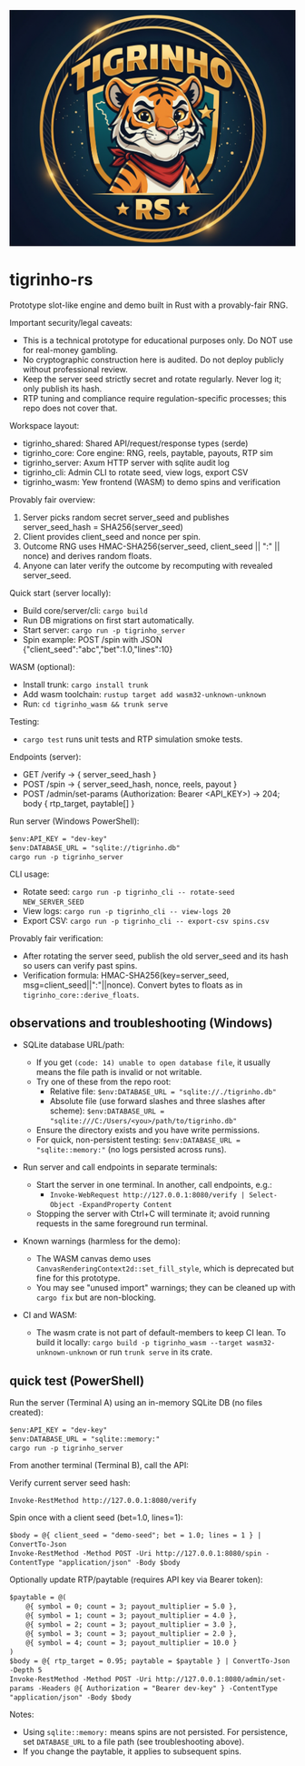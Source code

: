 <p align="center">
	<img src="tiger-logo.png" alt="tigrinho logo" width="720" />
</p>

# tigrinho-rs

Prototype slot-like engine and demo built in Rust with a provably-fair RNG.

Important security/legal caveats:
- This is a technical prototype for educational purposes only. Do NOT use for real-money gambling.
- No cryptographic construction here is audited. Do not deploy publicly without professional review.
- Keep the server seed strictly secret and rotate regularly. Never log it; only publish its hash.
- RTP tuning and compliance require regulation-specific processes; this repo does not cover that.

Workspace layout:
- tigrinho_shared: Shared API/request/response types (serde)
- tigrinho_core: Core engine: RNG, reels, paytable, payouts, RTP sim
- tigrinho_server: Axum HTTP server with sqlite audit log
- tigrinho_cli: Admin CLI to rotate seed, view logs, export CSV
- tigrinho_wasm: Yew frontend (WASM) to demo spins and verification

Provably fair overview:
1) Server picks random secret server_seed and publishes server_seed_hash = SHA256(server_seed)
2) Client provides client_seed and nonce per spin.
3) Outcome RNG uses HMAC-SHA256(server_seed, client_seed || ":" || nonce) and derives random floats.
4) Anyone can later verify the outcome by recomputing with revealed server_seed.

Quick start (server locally):
- Build core/server/cli: `cargo build`
- Run DB migrations on first start automatically.
- Start server: `cargo run -p tigrinho_server`
- Spin example: POST /spin with JSON {"client_seed":"abc","bet":1.0,"lines":10}

WASM (optional):
- Install trunk: `cargo install trunk`
- Add wasm toolchain: `rustup target add wasm32-unknown-unknown`
- Run: `cd tigrinho_wasm && trunk serve`

Testing:
- `cargo test` runs unit tests and RTP simulation smoke tests.

Endpoints (server):
- GET /verify -> { server_seed_hash }
- POST /spin -> { server_seed_hash, nonce, reels, payout }
- POST /admin/set-params (Authorization: Bearer <API_KEY>) -> 204; body { rtp_target, paytable[] }

Run server (Windows PowerShell):
```
$env:API_KEY = "dev-key"
$env:DATABASE_URL = "sqlite://tigrinho.db"
cargo run -p tigrinho_server
```

CLI usage:
- Rotate seed: `cargo run -p tigrinho_cli -- rotate-seed NEW_SERVER_SEED`
- View logs: `cargo run -p tigrinho_cli -- view-logs 20`
- Export CSV: `cargo run -p tigrinho_cli -- export-csv spins.csv`

Provably fair verification:
- After rotating the server seed, publish the old server_seed and its hash so users can verify past spins.
- Verification formula: HMAC-SHA256(key=server_seed, msg=client_seed||":"||nonce). Convert bytes to floats as in `tigrinho_core::derive_floats`.

## observations and troubleshooting (Windows)

- SQLite database URL/path:
	- If you get `(code: 14) unable to open database file`, it usually means the file path is invalid or not writable.
	- Try one of these from the repo root:
		- Relative file: `$env:DATABASE_URL = "sqlite://./tigrinho.db"`
		- Absolute file (use forward slashes and three slashes after scheme):
			`$env:DATABASE_URL = "sqlite:///C:/Users/<you>/path/to/tigrinho.db"`
	- Ensure the directory exists and you have write permissions.
	- For quick, non-persistent testing: `$env:DATABASE_URL = "sqlite::memory:"` (no logs persisted across runs).

- Run server and call endpoints in separate terminals:
	- Start the server in one terminal. In another, call endpoints, e.g.:
		- `Invoke-WebRequest http://127.0.0.1:8080/verify | Select-Object -ExpandProperty Content`
	- Stopping the server with Ctrl+C will terminate it; avoid running requests in the same foreground run terminal.

- Known warnings (harmless for the demo):
	- The WASM canvas demo uses `CanvasRenderingContext2d::set_fill_style`, which is deprecated but fine for this prototype.
	- You may see "unused import" warnings; they can be cleaned up with `cargo fix` but are non-blocking.

- CI and WASM:
	- The wasm crate is not part of default-members to keep CI lean. To build it locally: `cargo build -p tigrinho_wasm --target wasm32-unknown-unknown` or run `trunk serve` in its crate.

## quick test (PowerShell)

Run the server (Terminal A) using an in-memory SQLite DB (no files created):

```pwsh
$env:API_KEY = "dev-key"
$env:DATABASE_URL = "sqlite::memory:"
cargo run -p tigrinho_server
```

From another terminal (Terminal B), call the API:

Verify current server seed hash:
```pwsh
Invoke-RestMethod http://127.0.0.1:8080/verify
```

Spin once with a client seed (bet=1.0, lines=1):
```pwsh
$body = @{ client_seed = "demo-seed"; bet = 1.0; lines = 1 } | ConvertTo-Json
Invoke-RestMethod -Method POST -Uri http://127.0.0.1:8080/spin -ContentType "application/json" -Body $body
```

Optionally update RTP/paytable (requires API key via Bearer token):
```pwsh
$paytable = @(
	@{ symbol = 0; count = 3; payout_multiplier = 5.0 },
	@{ symbol = 1; count = 3; payout_multiplier = 4.0 },
	@{ symbol = 2; count = 3; payout_multiplier = 3.0 },
	@{ symbol = 3; count = 3; payout_multiplier = 2.0 },
	@{ symbol = 4; count = 3; payout_multiplier = 10.0 }
)
$body = @{ rtp_target = 0.95; paytable = $paytable } | ConvertTo-Json -Depth 5
Invoke-RestMethod -Method POST -Uri http://127.0.0.1:8080/admin/set-params -Headers @{ Authorization = "Bearer dev-key" } -ContentType "application/json" -Body $body
```

Notes:
- Using `sqlite::memory:` means spins are not persisted. For persistence, set `DATABASE_URL` to a file path (see troubleshooting above).
- If you change the paytable, it applies to subsequent spins.

